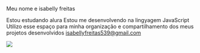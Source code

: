 Meu nome e isabelly freitas

Estou estudando alura
Estou me desenvolvendo na lingyagem JavaScript
Utilizo esse espaço para minha organizaçâo e compartilhamento dos meus projetos desenvolvidos
isabellyfreitas539@gmail.com

![](https://tm.ibxk.com.br/2013/8/materias/93004181229161011.gif)
